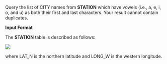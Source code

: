Query the list of CITY names from __STATION__ which have vowels (i.e., a, e, i, o, and u) as both their first and last characters. Your result cannot contain duplicates.

__Input Format__

The __STATION__ table is described as follows:

![](https://github.com/avtomato/HackerRank/blob/master/SQL/img/1449345840-5f0a551030-Station.jpg)

where LAT_N is the northern latitude and LONG_W is the western longitude.